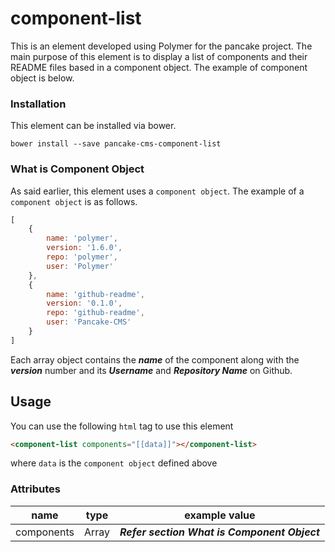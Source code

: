# component-list

This is an element developed using Polymer for the pancake project. The main purpose of this element is to display a list of components and their README files based in a component object. The example of component object is below.

### Installation

This element can be installed via bower.

```shell
bower install --save pancake-cms-component-list
```

### What is Component Object

As said earlier, this element uses a `component object`. The example of a `component object` is as follows.

```javascript
[
    {
        name: 'polymer',
        version: '1.6.0',
        repo: 'polymer',
        user: 'Polymer'
    },
    {
        name: 'github-readme',
        version: '0.1.0',
        repo: 'github-readme',
        user: 'Pancake-CMS'
    }
]
```

Each array object contains the ___name___ of the component along with the ___version___ number and its ___Username___ and ___Repository Name___ on Github.

## Usage

You can use the following `html` tag to use this element

```html
<component-list components="[[data]]"></component-list>
```

where `data` is the `component object` defined above

### Attributes

| name | type | example value |
|------|------|---------------|
| components | Array | ___Refer section What is Component Object___ |